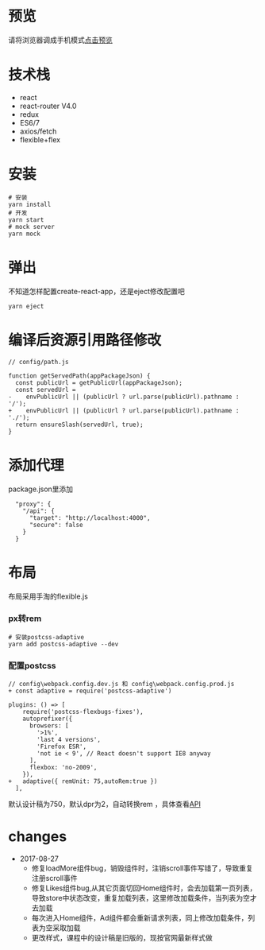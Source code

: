 # 预览
请将浏览器调成手机模式[点击预览](https://lf7817.github.io/react-demo-dianp/build/)

# 技术栈

- react
- react-router V4.0
- redux 
- ES6/7
- axios/fetch
- flexible+flex

# 安装
```
# 安装
yarn install
# 开发
yarn start
# mock server
yarn mock
```



# 弹出
不知道怎样配置create-react-app，还是eject修改配置吧
```
yarn eject
```

# 编译后资源引用路径修改
```
// config/path.js

function getServedPath(appPackageJson) {
  const publicUrl = getPublicUrl(appPackageJson);
  const servedUrl =
-    envPublicUrl || (publicUrl ? url.parse(publicUrl).pathname : '/');
+    envPublicUrl || (publicUrl ? url.parse(publicUrl).pathname : './');
  return ensureSlash(servedUrl, true);
}
```
# 添加代理
package.json里添加
```
  "proxy": {
    "/api": {
      "target": "http://localhost:4000",
      "secure": false
    }
  }
```


# 布局
布局采用手淘的flexible.js
### px转rem
```
# 安装postcss-adaptive
yarn add postcss-adaptive --dev
```
### 配置postcss

```
// config\webpack.config.dev.js 和 config\webpack.config.prod.js
+ const adaptive = require('postcss-adaptive')

plugins: () => [
    require('postcss-flexbugs-fixes'),
    autoprefixer({
      browsers: [
        '>1%',
        'last 4 versions',
        'Firefox ESR',
        'not ie < 9', // React doesn't support IE8 anyway
      ],
      flexbox: 'no-2009',
    }),
+   adaptive({ remUnit: 75,autoRem:true })
  ],
```
默认设计稿为750，默认dpr为2，自动转换rem ，具体查看[API](https://www.npmjs.com/package/postcss-adaptive)



# changes
+ 2017-08-27
    - 修复loadMore组件bug，销毁组件时，注销scroll事件写错了，导致重复注册scroll事件
    - 修复Likes组件bug,从其它页面切回Home组件时，会去加载第一页列表，导致store中状态改变，重复加载列表，这里修改加载条件，当列表为空才去加载
    - 每次进入Home组件，Ad组件都会重新请求列表，同上修改加载条件，列表为空采取加载
    - 更改样式，课程中的设计稿是旧版的，现按官网最新样式做
    